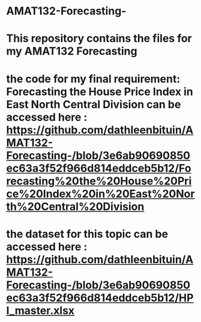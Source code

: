 # AMAT132-Forecasting-

#####
# This repository contains the files for my AMAT132 Forecasting
####


# the code for my final requirement: Forecasting the House Price Index in East North Central Division can be accessed here : https://github.com/dathleenbituin/AMAT132-Forecasting-/blob/3e6ab90690850ec63a3f52f966d814eddceb5b12/Forecasting%20the%20House%20Price%20Index%20in%20East%20North%20Central%20Division

# the dataset for this topic can be accessed here : https://github.com/dathleenbituin/AMAT132-Forecasting-/blob/3e6ab90690850ec63a3f52f966d814eddceb5b12/HPI_master.xlsx
